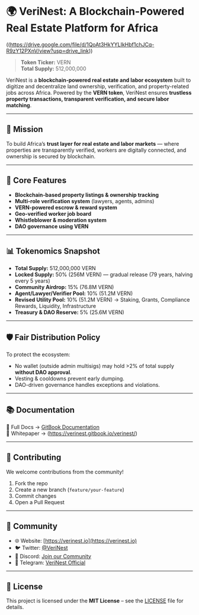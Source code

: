 # 🌍 VeriNest: A Blockchain-Powered Real Estate Platform for Africa

((https://drive.google.com/file/d/1QoAt3HkYYLIkHbf1chJCq-R9zY12PXnV/view?usp=drive_link))

> **Token Ticker:** VERN  
> **Total Supply:** 512,000,000  

VeriNest is a **blockchain-powered real estate and labor ecosystem** built to digitize and decentralize land ownership, verification, and property-related jobs across Africa. Powered by the **VERN token**, VeriNest ensures **trustless property transactions, transparent verification, and secure labor matching**.

---

## 🚀 Mission
To build Africa’s **trust layer for real estate and labor markets** — where properties are transparently verified, workers are digitally connected, and ownership is secured by blockchain.

---

## 🔑 Core Features
- **Blockchain-based property listings & ownership tracking**  
- **Multi-role verification system** (lawyers, agents, admins)  
- **VERN-powered escrow & reward system**  
- **Geo-verified worker job board**  
- **Whistleblower & moderation system**  
- **DAO governance using VERN**  

---

## 📊 Tokenomics Snapshot

- **Total Supply:** 512,000,000 VERN  
- **Locked Supply:** 50% (256M VERN) — gradual release (79 years, halving every 5 years)  
- **Community Airdrop:** 15% (76.8M VERN)  
- **Agent/Lawyer/Verifier Pool:** 10% (51.2M VERN)  
- **Revised Utility Pool:** 10% (51.2M VERN) → Staking, Grants, Compliance Rewards, Liquidity, Infrastructure  
- **Treasury & DAO Reserve:** 5% (25.6M VERN)  

---

## 🛡 Fair Distribution Policy
To protect the ecosystem:  
- No wallet (outside admin multisigs) may hold >2% of total supply **without DAO approval**.  
- Vesting & cooldowns prevent early dumping.  
- DAO-driven governance handles exceptions and violations.  

---

## 📚 Documentation
📖 Full Docs → [GitBook Documentation](https://verinest.gitbook.io/verinest)  
📜 Whitepaper → (https://verinest.gitbook.io/verinest/)  

---

## 🤝 Contributing
We welcome contributions from the community!  

1. Fork the repo  
2. Create a new branch (`feature/your-feature`)  
3. Commit changes  
4. Open a Pull Request  

---

## 📢 Community
- 🌐 Website: [https://verinest.io](https://verinest.io)  
- 🐦 Twitter: [@VeriNest](https://x.com/VeriNest_org)
- 💬 Discord: [Join our Community](https://discord.gg/coming_soon)  
- 📢 Telegram: [VeriNest Official](https://t.me/coming_soon)  

---

## 📄 License
This project is licensed under the **MIT License** – see the [LICENSE](LICENSE) file for details.  

